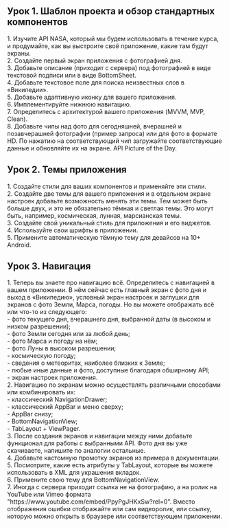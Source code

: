 <h2>Урок 1. Шаблон проекта и обзор стандартных компонентов</h2>
1. Изучите API NASA, который мы будем использовать в течение курса, и продумайте, как вы выстроите своё приложение, какие там будут экраны.<br>
2. Создайте первый экран приложения с фотографией дня.<br>
3. Добавьте описание (приходит с сервера) под фотографией в виде текстовой подписи или в виде BottomSheet.<br>
4. Добавьте текстовое поле для поиска неизвестных слов в «Википедии».<br>
5. Добавьте адаптивную иконку для вашего приложения.<br>
6. Имплементируйте нижнюю навигацию.<br>
7. Определитесь с архитектурой вашего приложения (MVVM, MVP, Clean).<br>
8. Добавьте чипы над фото для сегодняшней, вчерашней и позавчерашней фотографии (пример запроса) или для фото в формате HD. По нажатию на соответствующий чип загружайте соответствующие данные и обновляйте их на экране. API Picture of the Day.<br>

<h2>Урок 2. Темы приложения</h2>
1. Создайте стили для ваших компонентов и применяйте эти стили.<br>
2. Создайте две темы для вашего приложения и в отдельном экране настроек добавьте возможность менять эти темы. Тем может быть больше двух, и это не обязательно тёмная и светлая темы. Это могут быть, например, космическая, лунная, марсианская темы.<br>
3. Создайте свой уникальный стиль для приложения и его виджетов.<br>
4. Используйте свои шрифты в приложении.<br>
5. Примените автоматическую тёмную тему для девайсов на 10+ Android.<br>

<h2>Урок 3. Навигация</h2>
1. Теперь вы знаете про навигацию всё. Определитесь с навигацией в вашем приложении. В нём сейчас есть главный экран с фото дня и выход в «Википедию», условный экран настроек и заглушки для экранов с фото Земли, Марса, погоды. Но вы можете отображать всё или что-то из следующего: <br>
  - фото текущего дня, вчерашнего дня, выбранной даты (в высоком и низком разрешении);<br>
  - фото Земли сегодня или за любой день;<br>
  - фото Марса и погоду на нём;<br>
  - фото Луны в высоком разрешении;<br>
  - космическую погоду;<br>
  - сведения о метеоритах, наиболее близких к Земле;<br>
  - любые иные данные и фото, доступные благодаря обширному API;<br>
  - экран настроек приложения.<br>
2. Навигацию по экранам можно осуществлять различными способами или комбинировать их:<br>
  - классический NavigationDrawer;<br>
  - классический AppBar и меню сверху;<br>
  - AppBar снизу;<br>
  - BottomNavigationView;<br>
  - TabLayout + ViewPager.<br>
3. После создания экранов и навигации между ними добавьте функционал для работы с выбранными API. Фото дня вы уже скачиваете, напишите по аналогии остальные.<br>
4. Добавьте кастомную промотку экранов из примера в документации.<br>
5. Посмотрите, какие есть атрибуты у TabLayout, которые вы можете использовать в XML для украшения вкладок.<br>
6. Примените свою тему для BottomNavigationView.<br>
7. Иногда с сервера приходит ссылка не на фотографию, а на ролик на YouTube или Vimeo формата "https://www.youtube.com/embed/PpyPgJHKxSw?rel=0". Вместо отображения ошибки отображайте или сам видеоролик, или ссылку, которую можно открыть в браузере или соответствующем приложении.
